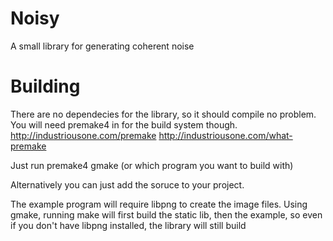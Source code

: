 Noisy
=====

A small library for generating coherent noise

Building
=====

There are no dependecies for the library, so it should compile no problem.
You will need premake4 in for the build system though.
http://industriousone.com/premake
http://industriousone.com/what-premake

Just run premake4 gmake (or which program you want to build with)

Alternatively you can just add the soruce to your project.

The example program will require libpng to create the image files.
Using gmake, running make will first build the static lib, then the example, so even if you don't have libpng installed, the library will still build
